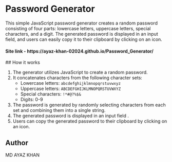 # Password Generator

This simple JavaScript password generator creates a random password consisting of four parts: lowercase letters, uppercase letters, special characters, and a digit. The generated password is displayed in an input field, and users can easily copy it to their clipboard by clicking on an icon.

<h4>Site link - https://ayaz-khan-02024.github.io/Password_Generator/
</h4> 
## How it works

1. The generator utilizes JavaScript to create a random password.
2. It concatenates characters from the following character sets:
   - Lowercase letters: `abcdefghijklmnopqrstuvwxyz`
   - Uppercase letters: `ABCDEFGHIJKLMNOPQRSTUVWXYZ`
   - Special characters: `!*#@?%$&`
   - Digits: 0-9
3. The password is generated by randomly selecting characters from each set and combining them into a single string.
4. The generated password is displayed in an input field .
5. Users can copy the generated password to their clipboard by clicking on an icon.

## Author
 MD AYAZ KHAN





